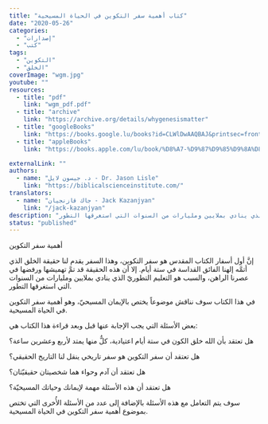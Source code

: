 ```yaml
---
title: "كتاب أهمية سفر التكوين في الحياة المسيحية"
date: "2020-05-26"
categories:
  - "إصدارات"
  - "كتب"
tags:
  - "التكوين"
  - "الخلق"
coverImage: "wgm.jpg"
youtube: ""
resources:
  - title: "pdf"
    link: "wgm_pdf.pdf"
  - title: "archive"
    link: "https://archive.org/details/whygenesismatter"
  - title: "googleBooks"
    link: "https://books.google.lu/books?id=CLWlDwAAQBAJ&printsec=frontcover&redir_esc=y#v=onepage&q&f=false"
  - title: "appleBooks"
    link: "https://books.apple.com/lu/book/%D8%A7-%D9%87%D9%85%D9%8A%D8%A9-%D8%B3%D9%81%D8%B1-%D8%A7%D9%84%D8%AA%D9%83%D9%88%D9%8A%D9%86/id6451097287"

externalLink: ""
authors:
  - name: "د. جيسون لايل - Dr. Jason Lisle"
    link: "https://biblicalscienceinstitute.com/"
translators:
  - name: "جاك قازنجيان - Jack Kazanjyan"
    link: "/jack-kazanjyan"
description: "إنَّ أول أسفار الكتاب المقدس هو سفر التكوين، وهذا السفر يقدم لنا حقيقة الخلق الذي أتمَّه إلهنا الفائق القداسة في ستة أيام. إلا أن هذه الحقيقة قد تمَّ تهميشها ورفضها في عصرنا الراهن، والسبب هو التعليم التطوريّ الذي ينادي بملايين ومليارات من السنوات التي استغرقها التطور."
status: "published"
---
```


أهمية سفر التكوين

إنَّ أول أسفار الكتاب المقدس هو سفر التكوين، وهذا السفر يقدم لنا حقيقة الخلق الذي أتمَّه إلهنا الفائق القداسة في ستة أيام. إلا أن هذه الحقيقة قد تمَّ تهميشها ورفضها في عصرنا الراهن، والسبب هو التعليم التطوريّ الذي ينادي بملايين ومليارات من السنوات التي استغرقها التطور.

في هذا الكتاب سوف نناقش موضوعاً يختص بالإيمان المسيحيّ، وهو أهمية سفر التكوين في الحياة المسيحية.

بعض الأسئلة التي يجب الإجابة عنها قبل وبعد قراءة هذا الكتاب هي:

هل تعتقد بأن الله خلق الكون في ستة أيام اعتيادية، كلٌّ منها يمتد لأربع وعشرين ساعة؟

هل تعتقد أن سفر التكوين هو سفر تاريخي ينقل لنا التاريخ الحقيقي؟

هل تعتقد أن آدم وحواء هما شخصيتان حقيقيّتان؟

هل تعتقد أن هذه الأسئلة مهمة لإيمانك وحياتك المسيحيّة؟

سوف يتم التعامل مع هذه الأسئلة بالإضافة إلى عدد من الأسئلة الأُخرى التي تختص بموضوع أهمية سفر التكوين في الحياة المسيحية.
